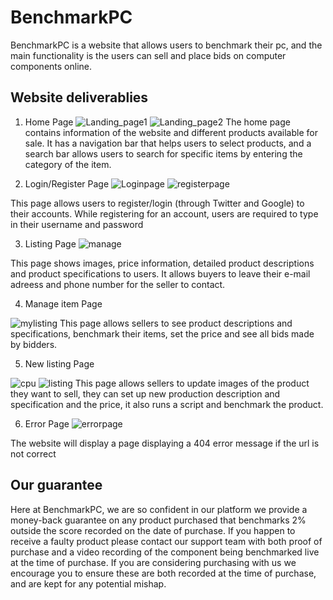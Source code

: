 # BenchmarkPC
 
BenchmarkPC is a website that allows users to benchmark their pc, and the main functionality is the users can sell and place bids on computer components online. 

## Website deliverablies

1. Home Page
![Landing_page1](https://user-images.githubusercontent.com/55529623/67618699-1671f400-f836-11e9-8f49-db5f4528f1be.jpg)
![Landing_page2](https://user-images.githubusercontent.com/55529623/67618717-55a04500-f836-11e9-9586-e8c527b48528.jpg)
The home page contains information of the website and different products available for sale. It has a navigation bar that helps users to select products, and a search bar allows users to search for specific items by entering the category of the item. 

2. Login/Register Page
![Loginpage](https://user-images.githubusercontent.com/55529623/67618722-78caf480-f836-11e9-893a-d91354991c84.png)
![registerpage](https://user-images.githubusercontent.com/55529623/67618730-9f892b00-f836-11e9-9803-5812dd983a3b.jpg)

This page allows users to register/login (through Twitter and Google) to their accounts. While registering for an account, users are required to type in their username and password

3. Listing Page 
![manage](https://user-images.githubusercontent.com/55529623/67618840-c7c55980-f837-11e9-8b0e-c4b35c6c0977.png)

This page shows images, price information, detailed product descriptions and product specifications to users. It allows buyers to leave their e-mail adreess and phone number for the seller to contact. 

4. Manage item Page

![mylisting](https://user-images.githubusercontent.com/55529623/67618944-11fb0a80-f839-11e9-9503-b05299fb66d4.png)
This page allows sellers to see product descriptions and specifications, benchmark their items, set the price and see all bids made by bidders.  

5. New listing Page

![cpu](https://user-images.githubusercontent.com/55529623/67619228-3e645600-f83c-11e9-9e9a-2ed85664344c.png)
![listing](https://user-images.githubusercontent.com/55529623/67619181-b4b48880-f83b-11e9-8422-082ea267542d.png)
This page allows sellers to update images of the product they want to sell, they can set up new production description and specification and the price, it also runs a script and benchmark the product. 

6. Error Page
![errorpage](https://user-images.githubusercontent.com/55529623/67618760-ec6d0180-f836-11e9-9c00-024726e6ddd4.png)

The website will display a page displaying a 404 error message if the url is not correct

## Our guarantee
Here at BenchmarkPC, we are so confident in our platform we provide a money-back guarantee on any product purchased that benchmarks 2% outside the score recorded on the date of purchase. If you happen to receive a faulty product please contact our support team with both proof of purchase and a video recording of the component being benchmarked live at the time of purchase. If you are considering purchasing with us we encourage you to ensure these are both recorded at the time of purchase, and are kept for any potential mishap.

